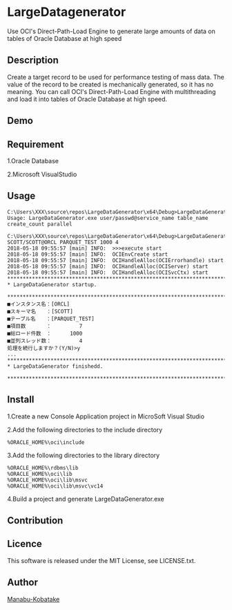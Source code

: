 # LargeDatagenerator
Use OCI's Direct-Path-Load Engine to generate large amounts of data on tables of Oracle Database at high speed

## Description
Create a target record to be used for performance testing of mass data.
The value of the record to be created is mechanically generated, so it has no meaning.
You can call OCI's Direct-Path-Load Engine with multithreading and load it into tables of Oracle Database at high speed.

## Demo

## Requirement
1.Oracle Database

2.Microsoft VisualStudio

## Usage
    C:\Users\XXX\source\repos\LargeDataGenerator\x64\Debug>LargeDataGenerator.exe
    Usage: LargeDataGenerator.exe user/passwd@service_name table_name create_count parallel

    C:\Users\XXX\source\repos\LargeDataGenerator\x64\Debug>LargeDataGenerator.exe SCOTT/SCOTT@ORCL PARQUET_TEST 1000 4
    2018-05-18 09:55:57 [main] INFO:  >>>execute start
    2018-05-18 09:55:57 [main] INFO:  OCIEnvCreate start
    2018-05-18 09:55:57 [main] INFO:  OCIHandleAlloc(OCIErrorhandle) start
    2018-05-18 09:55:57 [main] INFO:  OCIHandleAlloc(OCIServer) start
    2018-05-18 09:55:57 [main] INFO:  OCIHandleAlloc(OCISvcCtx) start
    *******************************************************************************
    * LargeDataGenerator startup.

    *******************************************************************************
    ■インスタンス名：[ORCL]
    ■スキーマ名　　：[SCOTT]
    ■テーブル名　　：[PARQUET_TEST]
    ■項目数　　　　：         7
    ■総ロード件数　：      1000
    ■並列スレッド数：         4
    処理を続行しますか？(Y/N)>y
    ...
    *******************************************************************************
    * LargeDataGenerator finishedd.

    *******************************************************************************

## Install
1.Create a new Console Application project in MicroSoft Visual Studio

2.Add the following directories to the include directory
    
    %ORACLE_HOME%\oci\include

3.Add the following directories to the library directory

    %ORACLE_HOME%\rdbms\lib
    %ORACLE_HOME%\oci\lib
    %ORACLE_HOME%\oci\lib\msvc
    %ORACLE_HOME%\oci\lib\msvc\vc14

4.Build a project and generate LargeDataGenerator.exe


## Contribution

## Licence
This software is released under the MIT License, see LICENSE.txt.

## Author
[Manabu-Kobatake](https://github.com/Manabu-Kobatake)

